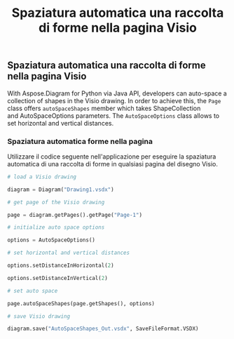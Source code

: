 ﻿---
title: Spaziatura automatica una raccolta di forme nella pagina Visio
type: docs
weight: 30
url: /it/python-java/auto-space-a-collection-of-shapes-in-the-visio-page/
---
## **Spaziatura automatica una raccolta di forme nella pagina Visio**
With Aspose.Diagram for Python via Java API, developers can auto-space a collection of shapes in the Visio drawing. In order to achieve this, the `Page` class offers `autoSpaceShapes` member which takes ShapeCollection and AutoSpaceOptions parameters. The `AutoSpaceOptions` class allows to set horizontal and vertical distances.

### **Spaziatura automatica forme nella pagina**
Utilizzare il codice seguente nell'applicazione per eseguire la spaziatura automatica di una raccolta di forme in qualsiasi pagina del disegno Visio.

``` python
# load a Visio drawing

diagram = Diagram("Drawing1.vsdx")

# get page of the Visio drawing

page = diagram.getPages().getPage("Page-1")

# initialize auto space options

options = AutoSpaceOptions()

# set horizontal and vertical distances

options.setDistanceInHorizontal(2)

options.setDistanceInVertical(2)

# set auto space 

page.autoSpaceShapes(page.getShapes(), options)

# save Visio drawing

diagram.save("AutoSpaceShapes_Out.vsdx", SaveFileFormat.VSDX)

```
